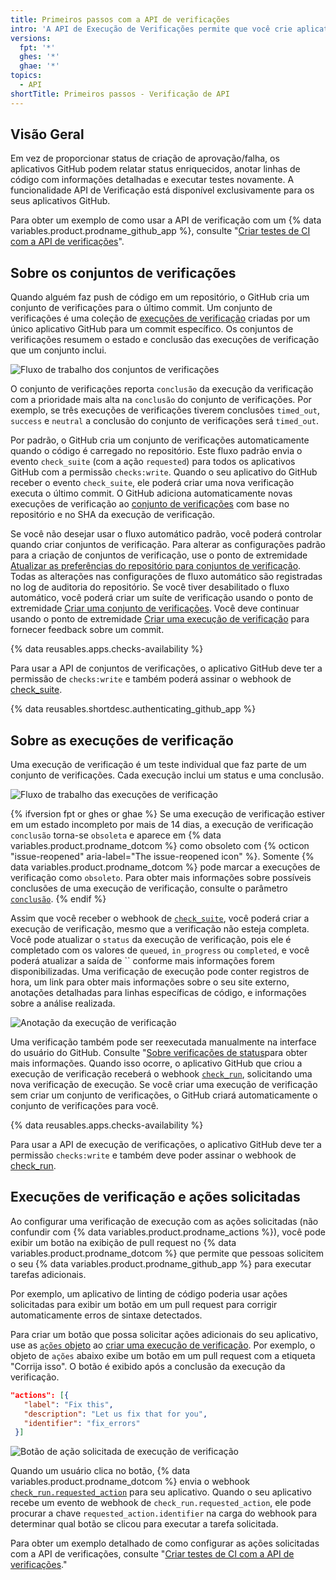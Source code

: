 ```yaml
---
title: Primeiros passos com a API de verificações
intro: 'A API de Execução de Verificações permite que você crie aplicativos GitHub que executam verificações poderosas contra alterações de código em um repositório. Você pode criar os aplicativos que realizam integração contínua, linting ou serviços de varredura de código e fornecem feedback detalhado sobre commits.'
versions:
  fpt: '*'
  ghes: '*'
  ghae: '*'
topics:
  - API
shortTitle: Primeiros passos - Verificação de API
---
```


## Visão Geral

Em vez de proporcionar status de criação de aprovação/falha, os aplicativos GitHub podem relatar status enriquecidos, anotar linhas de código com informações detalhadas e executar testes novamente. A funcionalidade API de Verificação está disponível exclusivamente para os seus aplicativos GitHub.

Para obter um exemplo de como usar a API de verificação com um {% data variables.product.prodname_github_app %}, consulte "[Criar testes de CI com a API de verificações](/apps/quickstart-guides/creating-ci-tests-with-the-checks-api/)".

## Sobre os conjuntos de verificações

Quando alguém faz push de código em um repositório, o GitHub cria um conjunto de verificações para o último commit. Um conjunto de verificações é uma coleção de [execuções de verificação](/rest/reference/checks#check-runs) criadas por um único aplicativo GitHub para um commit específico. Os conjuntos de verificações resumem o estado e conclusão das execuções de verificação que um conjunto inclui.

![Fluxo de trabalho dos conjuntos de verificações](/assets/images/check_suites.png)

O conjunto de verificações reporta `conclusão` da execução da verificação com a prioridade mais alta na `conclusão` do conjunto de verificações. Por exemplo, se três execuções de verificações tiverem conclusões `timed_out`, `success` e `neutral` a conclusão do conjunto de verificações será `timed_out`.

Por padrão, o GitHub cria um conjunto de verificações automaticamente quando o código é carregado no repositório. Este fluxo padrão envia o evento `check_suite` (com a ação `requested`) para todos os aplicativos GitHub com a permissão `checks:write`. Quando o seu aplicativo do GitHub receber o evento `check_suite`, ele poderá criar uma nova verificação executa o último commit. O GitHub adiciona automaticamente novas execuções de verificação ao [conjunto de verificações](/rest/reference/checks#check-suites) com base no repositório e no SHA da execução de verificação.

Se você não desejar usar o fluxo automático padrão, você poderá controlar quando criar conjuntos de verificação. Para alterar as configurações padrão para a criação de conjuntos de verificação, use o ponto de extremidade [Atualizar as preferências do repositório para conjuntos de verificação](/rest/reference/checks#update-repository-preferences-for-check-suites). Todas as alterações nas configurações de fluxo automático são registradas no log de auditoria do repositório. Se você tiver desabilitado o fluxo automático, você poderá criar um suíte de verificação usando o ponto de extremidade [Criar uma conjunto de verificações](/rest/reference/checks#create-a-check-suite). Você deve continuar usando o ponto de extremidade [Criar uma execução de verificação](/rest/reference/checks#create-a-check-run) para fornecer feedback sobre um commit.

{% data reusables.apps.checks-availability %}

Para usar a API de conjuntos de verificações, o aplicativo GitHub deve ter a permissão de `checks:write` e também poderá assinar o webhook de [check_suite](/webhooks/event-payloads/#check_suite).

{% data reusables.shortdesc.authenticating_github_app %}

## Sobre as execuções de verificação

Uma execução de verificação é um teste individual que faz parte de um conjunto de verificações. Cada execução inclui um status e uma conclusão.

![Fluxo de trabalho das execuções de verificação](/assets/images/check_runs.png)

{% ifversion fpt or ghes or ghae %}
Se uma execução de verificação estiver em um estado incompleto por mais de 14 dias, a execução de verificação `conclusão` torna-se `obsoleta` e aparece em
{% data variables.product.prodname_dotcom %} como obsoleto com {% octicon "issue-reopened" aria-label="The issue-reopened icon" %}. Somente {% data variables.product.prodname_dotcom %} pode marcar a execuções de verificação como `obsoleto`. Para obter mais informações sobre possíveis conclusões de uma execução de verificação, consulte o parâmetro [`conclusão`](/rest/reference/checks#create-a-check-run--parameters).
{% endif %}

Assim que você receber o webhook de [`check_suite`](/webhooks/event-payloads/#check_suite), você poderá criar a execução de verificação, mesmo que a verificação não esteja completa. Você pode atualizar o `status` da execução de verificação, pois ele é completado com os valores de `queued`, `in_progress` ou `completed`, e você poderá atualizar a saída de `` conforme mais informações forem disponibilizadas. Uma verificação de execução pode conter registros de hora, um link para obter mais informações sobre o seu site externo, anotações detalhadas para linhas específicas de código, e informações sobre a análise realizada.

![Anotação da execução de verificação](/assets/images/check_run_annotations.png)

Uma verificação também pode ser reexecutada manualmente na interface do usuário do GitHub. Consulte "[Sobre verificações de status](/articles/about-status-checks#checks)para obter mais informações. Quando isso ocorre, o aplicativo GitHub que criou a execução de verificação receberá o webhook [`check_run`](/webhooks/event-payloads/#check_run), solicitando uma nova verificação de execução. Se você criar uma execução de verificação sem criar um conjunto de verificações, o GitHub criará automaticamente o conjunto de verificações para você.

{% data reusables.apps.checks-availability %}

Para usar a API de execução de verificações, o aplicativo GitHub deve ter a permissão `checks:write` e também deve poder assinar o webhook de [check_run](/webhooks/event-payloads#check_run).

## Execuções de verificação e ações solicitadas

Ao configurar uma verificação de execução com as ações solicitadas (não confundir com {% data variables.product.prodname_actions %}), você pode exibir um botão na exibição de pull request no {% data variables.product.prodname_dotcom %} que permite que pessoas solicitem o seu {% data variables.product.prodname_github_app %} para executar tarefas adicionais.

Por exemplo, um aplicativo de linting de código poderia usar ações solicitadas para exibir um botão em um pull request para corrigir automaticamente erros de sintaxe detectados.

Para criar um botão que possa solicitar ações adicionais do seu aplicativo, use as [`ações` objeto](/rest/reference/checks#create-a-check-run--parameters) ao [criar uma execução de verificação](/rest/reference/checks/#create-a-check-run). Por exemplo, o objeto de `ações` abaixo exibe um botão em um pull request com a etiqueta "Corrija isso". O botão é exibido após a conclusão da execução da verificação.

   ```json
  "actions": [{
      "label": "Fix this",
      "description": "Let us fix that for you",
      "identifier": "fix_errors"
    }]
  ```

  ![Botão de ação solicitada de execução de verificação](/assets/images/github-apps/github_apps_checks_fix_this_button.png)

Quando um usuário clica no botão, {% data variables.product.prodname_dotcom %} envia o webhook [`check_run.requested_action`](/webhooks/event-payloads/#check_run) para seu aplicativo. Quando o seu aplicativo recebe um evento de webhook de `check_run.requested_action`, ele pode procurar a chave `requested_action.identifier` na carga do webhook para determinar qual botão se clicou para executar a tarefa solicitada.

Para obter um exemplo detalhado de como configurar as ações solicitadas com a API de verificações, consulte "[Criar testes de CI com a API de verificações](/apps/quickstart-guides/creating-ci-tests-with-the-checks-api/#part-2-creating-the-octo-rubocop-ci-test)."
